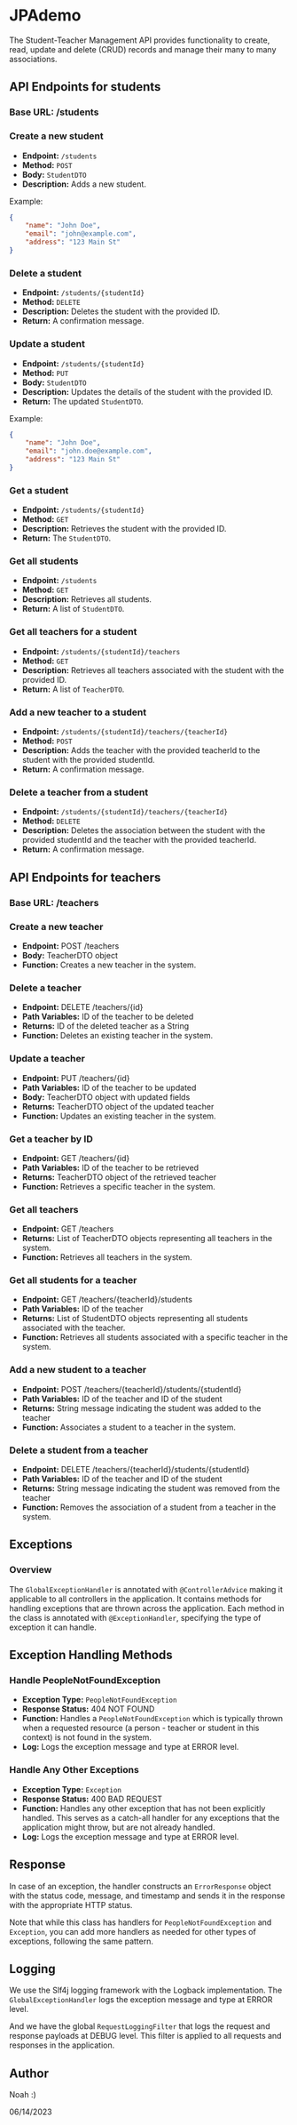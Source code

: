 # JPAdemo

The Student-Teacher Management API provides functionality to create, read, update and delete (CRUD) records and manage their many to many associations.

## API Endpoints for students

### Base URL: /students

### Create a new student
- **Endpoint:** `/students`
- **Method:** `POST`
- **Body:** `StudentDTO`
- **Description:** Adds a new student.

Example:
```json
{
    "name": "John Doe",
    "email": "john@example.com",
    "address": "123 Main St"
}
```

### Delete a student
- **Endpoint:** `/students/{studentId}`
- **Method:** `DELETE`
- **Description:** Deletes the student with the provided ID.
- **Return:** A confirmation message.

### Update a student
- **Endpoint:** `/students/{studentId}`
- **Method:** `PUT`
- **Body:** `StudentDTO`
- **Description:** Updates the details of the student with the provided ID.
- **Return:** The updated `StudentDTO`.

Example:
```json
{
    "name": "John Doe",
    "email": "john.doe@example.com",
    "address": "123 Main St"
}
```

### Get a student
- **Endpoint:** `/students/{studentId}`
- **Method:** `GET`
- **Description:** Retrieves the student with the provided ID.
- **Return:** The `StudentDTO`.

### Get all students
- **Endpoint:** `/students`
- **Method:** `GET`
- **Description:** Retrieves all students.
- **Return:** A list of `StudentDTO`.

### Get all teachers for a student
- **Endpoint:** `/students/{studentId}/teachers`
- **Method:** `GET`
- **Description:** Retrieves all teachers associated with the student with the provided ID.
- **Return:** A list of `TeacherDTO`.

### Add a new teacher to a student
- **Endpoint:** `/students/{studentId}/teachers/{teacherId}`
- **Method:** `POST`
- **Description:** Adds the teacher with the provided teacherId to the student with the provided studentId.
- **Return:** A confirmation message.

### Delete a teacher from a student
- **Endpoint:** `/students/{studentId}/teachers/{teacherId}`
- **Method:** `DELETE`
- **Description:** Deletes the association between the student with the provided studentId and the teacher with the provided teacherId.
- **Return:** A confirmation message.

## API Endpoints for teachers

### Base URL: /teachers

### **Create a new teacher**

- **Endpoint:** POST /teachers
- **Body:** TeacherDTO object
- **Function:** Creates a new teacher in the system.

### **Delete a teacher**

- **Endpoint:** DELETE /teachers/{id}
- **Path Variables:** ID of the teacher to be deleted
- **Returns:** ID of the deleted teacher as a String
- **Function:** Deletes an existing teacher in the system.

### **Update a teacher**

- **Endpoint:** PUT /teachers/{id}
- **Path Variables:** ID of the teacher to be updated
- **Body:** TeacherDTO object with updated fields
- **Returns:** TeacherDTO object of the updated teacher
- **Function:** Updates an existing teacher in the system.

### **Get a teacher by ID**

- **Endpoint:** GET /teachers/{id}
- **Path Variables:** ID of the teacher to be retrieved
- **Returns:** TeacherDTO object of the retrieved teacher
- **Function:** Retrieves a specific teacher in the system.

### **Get all teachers**

- **Endpoint:** GET /teachers
- **Returns:** List of TeacherDTO objects representing all teachers in the system.
- **Function:** Retrieves all teachers in the system.

### **Get all students for a teacher**

- **Endpoint:** GET /teachers/{teacherId}/students
- **Path Variables:** ID of the teacher
- **Returns:** List of StudentDTO objects representing all students associated with the teacher.
- **Function:** Retrieves all students associated with a specific teacher in the system.

### **Add a new student to a teacher**

- **Endpoint:** POST /teachers/{teacherId}/students/{studentId}
- **Path Variables:** ID of the teacher and ID of the student
- **Returns:** String message indicating the student was added to the teacher
- **Function:** Associates a student to a teacher in the system.

### **Delete a student from a teacher**

- **Endpoint:** DELETE /teachers/{teacherId}/students/{studentId}
- **Path Variables:** ID of the teacher and ID of the student
- **Returns:** String message indicating the student was removed from the teacher
- **Function:** Removes the association of a student from a teacher in the system.

## Exceptions

### Overview

The `GlobalExceptionHandler` is annotated with `@ControllerAdvice` making it applicable to all controllers in the application. It contains methods for handling exceptions that are thrown across the application. Each method in the class is annotated with `@ExceptionHandler`, specifying the type of exception it can handle.

## Exception Handling Methods

### **Handle PeopleNotFoundException**

- **Exception Type:** `PeopleNotFoundException`
- **Response Status:** 404 NOT FOUND
- **Function:** Handles a `PeopleNotFoundException` which is typically thrown when a requested resource (a person - teacher or student in this context) is not found in the system.
- **Log:** Logs the exception message and type at ERROR level.

### **Handle Any Other Exceptions**

- **Exception Type:** `Exception`
- **Response Status:** 400 BAD REQUEST
- **Function:** Handles any other exception that has not been explicitly handled. This serves as a catch-all handler for any exceptions that the application might throw, but are not already handled.
- **Log:** Logs the exception message and type at ERROR level.

## Response

In case of an exception, the handler constructs an `ErrorResponse` object with the status code, message, and timestamp and sends it in the response with the appropriate HTTP status.

Note that while this class has handlers for `PeopleNotFoundException` and `Exception`, you can add more handlers as needed for other types of exceptions, following the same pattern.

## Logging

We use the Slf4j logging framework with the Logback implementation. The `GlobalExceptionHandler` logs the exception message and type at ERROR level.

And we have the global `RequestLoggingFilter` that logs the request and response payloads at DEBUG level. This filter is applied to all requests and responses in the application.

## Author

Noah  :)

06/14/2023

